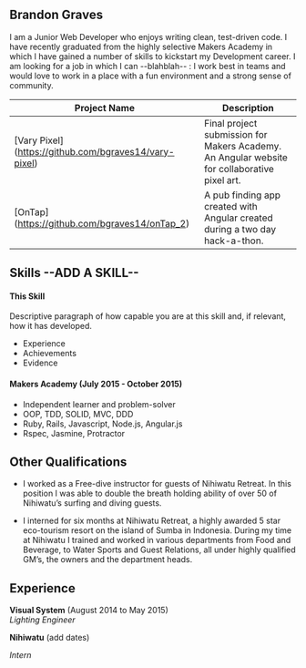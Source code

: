 ## Brandon Graves

I am a Junior Web Developer who enjoys writing clean, test-driven code. I have recently graduated from the highly selective Makers Academy in which I have gained a number of skills to kickstart my Development career. I am looking for a job in which I can --blahblah--  : I work best in teams and would love to work in a place with a fun environment and a strong sense of community.

|Project Name | Description |
|-------------|-------------|
| [Vary Pixel] (https://github.com/bgraves14/vary-pixel) | Final project submission for Makers Academy. An Angular website for collaborative pixel art. |
| [OnTap] (https://github.com/bgraves14/onTap_2) | A pub finding app created with Angular created during a two day hack-a-thon. |

## Skills --ADD A SKILL--

#### This Skill

Descriptive paragraph of how capable you are at this skill and, if relevant, how it has developed.

- Experience
- Achievements
- Evidence

#### Makers Academy (July 2015 - October 2015)

- Independent learner and problem-solver
- OOP, TDD, SOLID, MVC, DDD
- Ruby, Rails, Javascript, Node.js, Angular.js
- Rspec, Jasmine, Protractor

## Other Qualifications

- I worked as a Free-dive instructor for guests of Nihiwatu Retreat. In this position I was able to double the breath holding ability of over 50 of Nihiwatu’s surfing and diving guests.

- I interned for six months at Nihiwatu Retreat, a highly awarded 5 star eco-tourism resort on the island of Sumba in Indonesia. During my time at Nihiwatu I trained and worked in various departments from Food and Beverage, to Water Sports and Guest Relations, all under highly qualified GM’s, the owners and the department heads.


## Experience

**Visual System** (August 2014 to May 2015)    
*Lighting Engineer*  

**Nihiwatu** (add dates)

*Intern*

